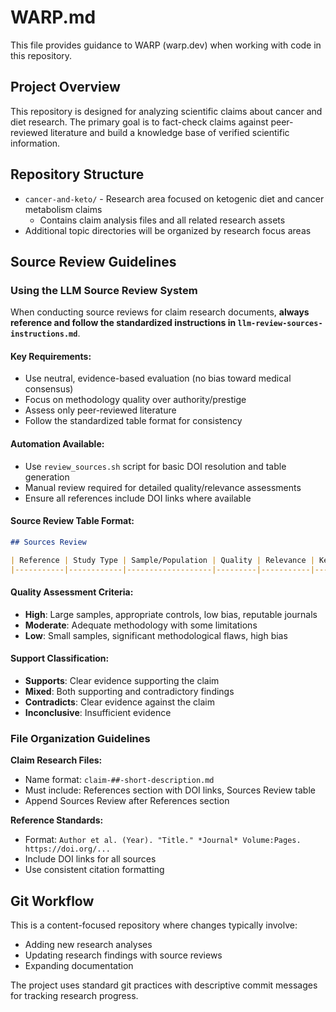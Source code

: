 # WARP.md

This file provides guidance to WARP (warp.dev) when working with code in this repository.

## Project Overview

This repository is designed for analyzing scientific claims about cancer and diet research. The primary goal is to fact-check claims against peer-reviewed literature and build a knowledge base of verified scientific information.

## Repository Structure

- `cancer-and-keto/` - Research area focused on ketogenic diet and cancer metabolism claims
  - Contains claim analysis files and all related research assets
- Additional topic directories will be organized by research focus areas

## Source Review Guidelines

### Using the LLM Source Review System

When conducting source reviews for claim research documents, **always reference and follow the standardized instructions in `llm-review-sources-instructions.md`**.

#### Key Requirements:
- Use neutral, evidence-based evaluation (no bias toward medical consensus)
- Focus on methodology quality over authority/prestige
- Assess only peer-reviewed literature
- Follow the standardized table format for consistency

#### Automation Available:
- Use `review_sources.sh` script for basic DOI resolution and table generation
- Manual review required for detailed quality/relevance assessments
- Ensure all references include DOI links where available

#### Source Review Table Format:
```markdown
## Sources Review

| Reference | Study Type | Sample/Population | Quality | Relevance | Key Finding | Limitations | Support |
|-----------|------------|-------------------|---------|-----------|-------------|-------------|---------|
```

#### Quality Assessment Criteria:
- **High**: Large samples, appropriate controls, low bias, reputable journals
- **Moderate**: Adequate methodology with some limitations
- **Low**: Small samples, significant methodological flaws, high bias

#### Support Classification:
- **Supports**: Clear evidence supporting the claim
- **Mixed**: Both supporting and contradictory findings
- **Contradicts**: Clear evidence against the claim
- **Inconclusive**: Insufficient evidence

### File Organization Guidelines

**Claim Research Files:**
- Name format: `claim-##-short-description.md`
- Must include: References section with DOI links, Sources Review table
- Append Sources Review after References section

**Reference Standards:**
- Format: `Author et al. (Year). "Title." *Journal* Volume:Pages. https://doi.org/...`
- Include DOI links for all sources
- Use consistent citation formatting

## Git Workflow

This is a content-focused repository where changes typically involve:
- Adding new research analyses
- Updating research findings with source reviews
- Expanding documentation

The project uses standard git practices with descriptive commit messages for tracking research progress.
